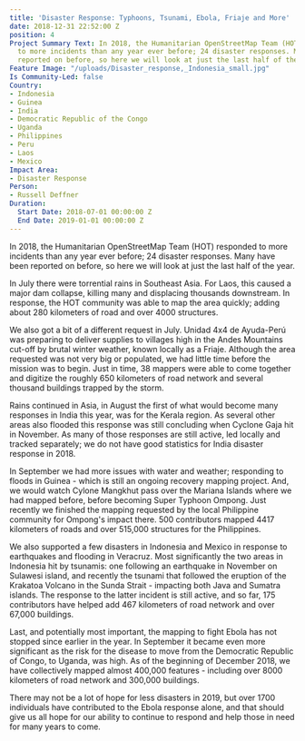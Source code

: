```yaml
---
title: 'Disaster Response: Typhoons, Tsunami, Ebola, Friaje and More'
date: 2018-12-31 22:52:00 Z
position: 4
Project Summary Text: In 2018, the Humanitarian OpenStreetMap Team (HOT) responded
  to more incidents than any year ever before; 24 disaster responses. Many have been
  reported on before, so here we will look at just the last half of the year.
Feature Image: "/uploads/Disaster_response,_Indonesia_small.jpg"
Is Community-Led: false
Country:
- Indonesia
- Guinea
- India
- Democratic Republic of the Congo
- Uganda
- Philippines
- Peru
- Laos
- Mexico
Impact Area:
- Disaster Response
Person:
- Russell Deffner
Duration:
  Start Date: 2018-07-01 00:00:00 Z
  End Date: 2019-01-01 00:00:00 Z
---
```


In 2018, the Humanitarian OpenStreetMap Team (HOT) responded to more incidents than any year ever before; 24 disaster responses. Many have been reported on before, so here we will look at just the last half of the year.

In July there were torrential rains in Southeast Asia. For Laos, this caused a major dam collapse, killing many and displacing thousands downstream. In response, the HOT community was able to map the area quickly; adding about 280 kilometers of road and over 4000 structures.

We also got a bit of a different request in July. Unidad 4x4 de Ayuda-Perú was preparing to deliver supplies to villages high in the Andes Mountains cut-off by brutal winter weather, known locally as a Friaje. Although the area requested was not very big or populated, we had little time before the mission was to begin. Just in time, 38 mappers were able to come together and digitize the roughly 650 kilometers of road network and several thousand buildings trapped by the storm.

Rains continued in Asia, in August the first of what would become many responses in India this year, was for the Kerala region. As several other areas also flooded this response was still concluding when Cyclone Gaja hit in November. As many of those responses are still active, led locally and tracked separately; we do not have good statistics for India disaster response in 2018. 

In September we had more issues with water and weather; responding to floods in Guinea - which is still an ongoing recovery mapping project. And, we would watch Cylone Mangkhut pass over the Mariana Islands where we had mapped before, before becoming Super Typhoon Ompong. Just recently we finished the mapping requested by the local Philippine community for Ompong's impact there. 500 contributors mapped 4417 kilometers of roads and over 515,000 structures for the Philippines.

We also supported a few disasters in Indonesia and Mexico in response to earthquakes and flooding in Veracruz. Most significantly the two areas in Indonesia hit by tsunamis: one following an earthquake in November on Sulawesi island, and recently the tsunami that followed the eruption of the Krakatoa Volcano in the Sunda Strait - impacting both Java and Sumatra islands. The response to the latter incident is still active, and so far, 175 contributors have helped add 467 kilometers of road network and over 67,000 buildings.

Last, and potentially most important, the mapping to fight Ebola has not stopped since earlier in the year. In September it became even more significant as the risk for the disease to move from the Democratic Republic of Congo, to Uganda, was high. As of the beginning of December 2018, we have collectively mapped almost 400,000 features - including over 8000 kilometers of road network and 300,000 buildings.

There may not be a lot of hope for less disasters in 2019, but over 1700 individuals have contributed to the Ebola response alone, and that should give us all hope for our ability to continue to respond and help those in need for many years to come.

